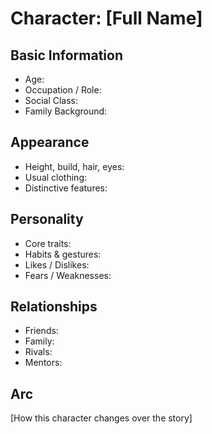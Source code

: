 # Character: [Full Name]

## Basic Information
- Age:
- Occupation / Role:
- Social Class:
- Family Background:

## Appearance
- Height, build, hair, eyes:
- Usual clothing:
- Distinctive features:

## Personality
- Core traits:
- Habits & gestures:
- Likes / Dislikes:
- Fears / Weaknesses:

## Relationships
- Friends:
- Family:
- Rivals:
- Mentors:

## Arc
[How this character changes over the story]
